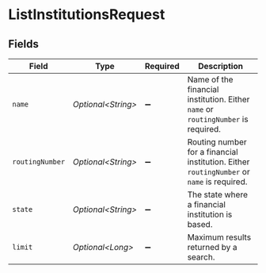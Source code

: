 # ListInstitutionsRequest


## Fields

| Field                                                                                     | Type                                                                                      | Required                                                                                  | Description                                                                               |
| ----------------------------------------------------------------------------------------- | ----------------------------------------------------------------------------------------- | ----------------------------------------------------------------------------------------- | ----------------------------------------------------------------------------------------- |
| `name`                                                                                    | *Optional\<String>*                                                                       | :heavy_minus_sign:                                                                        | Name of the financial institution. Either `name` or `routingNumber` is required.          |
| `routingNumber`                                                                           | *Optional\<String>*                                                                       | :heavy_minus_sign:                                                                        | Routing number for a financial institution. Either `routingNumber` or `name` is required. |
| `state`                                                                                   | *Optional\<String>*                                                                       | :heavy_minus_sign:                                                                        | The state where a financial institution is based.                                         |
| `limit`                                                                                   | *Optional\<Long>*                                                                         | :heavy_minus_sign:                                                                        | Maximum results returned by a search.                                                     |